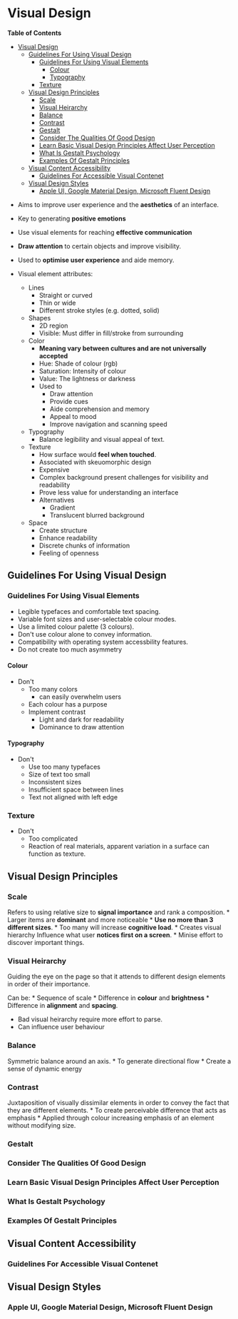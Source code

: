 # Visual Design
<!-- markdown-toc start - Don't edit this section. Run M-x markdown-toc-refresh-toc -->
**Table of Contents**

- [Visual Design](#visual-design)
    - [Guidelines For Using Visual Design](#guidelines-for-using-visual-design)
        - [Guidelines For Using Visual Elements](#guidelines-for-using-visual-elements)
            - [Colour](#colour)
            - [Typography](#typography)
        - [Texture](#texture)
    - [Visual Design Principles](#visual-design-principles)
        - [Scale](#scale)
        - [Visual Heirarchy](#visual-heirarchy)
        - [Balance](#balance)
        - [Contrast](#contrast)
        - [Gestalt](#gestalt)
        - [Consider The Qualities Of Good Design](#consider-the-qualities-of-good-design)
        - [Learn Basic Visual Design Principles Affect User Perception](#learn-basic-visual-design-principles-affect-user-perception)
        - [What Is Gestalt Psychology](#what-is-gestalt-psychology)
        - [Examples Of Gestalt Principles](#examples-of-gestalt-principles)
    - [Visual Content Accessibility](#visual-content-accessibility)
        - [Guidelines For Accessible Visual Contenet](#guidelines-for-accessible-visual-contenet)
    - [Visual Design Styles](#visual-design-styles)
        - [Apple UI, Google Material Design, Microsoft Fluent Design](#apple-ui-google-material-design-microsoft-fluent-design)

<!-- markdown-toc end -->

* Aims to improve user experience and the **aesthetics** of an interface.
* Key to generating **positive emotions**
* Use visual elements for reaching **effective communication**
* **Draw attention** to certain objects and improve visibility.
* Used to **optimise user experience** and aide memory.

* Visual element attributes:
    * Lines
        * Straight or curved
        * Thin or wide
        * Different stroke styles (e.g. dotted, solid)
    * Shapes
        * 2D region
        * Visible: Must differ in fill/stroke from surrounding
    * Color
        * **Meaning vary between cultures and are not universally accepted**
        * Hue: Shade of colour (rgb)
        * Saturation: Intensity of colour
        * Value: The lightness or darkness
        * Used to
            * Draw attention
            * Provide cues
            * Aide comprehension and memory
            * Appeal to mood
            * Improve navigation and scanning speed
    * Typography
        * Balance legibility and visual appeal of text.
    * Texture
        * How surface would **feel when touched**.
        * Associated with skeuomorphic design
        * Expensive
        * Complex background present challenges for visibility and readability
        * Prove less value for understanding an interface
        * Alternatives
            * Gradient
            * Translucent blurred background
    * Space
        * Create structure
        * Enhance readability
        * Discrete chunks of information
        * Feeling of openness

## Guidelines For Using Visual Design

### Guidelines For Using Visual Elements
* Legible typefaces and comfortable text spacing.
* Variable font sizes and user-selectable colour modes.
* Use a limited colour palette (3 colours).
* Don't use colour alone to convey information.
* Compatibility with operating system accessbility features.
* Do not create too much asymmetry

#### Colour
* Don't
    * Too many colors
        * can easily overwhelm users
    * Each colour has a purpose
    * Implement contrast
        * Light and dark for readability
        * Dominance to draw attention

#### Typography
* Don't
    * Use too many typefaces
    * Size of text too small
    * Inconsistent sizes
    * Insufficient space between lines
    * Text not aligned with left edge

### Texture
* Don't
    * Too complicated
    * Reaction of real materials, apparent variation in a surface can function as texture.

## Visual Design Principles
### Scale
Refers to using relative size to **signal importance** and rank a composition.
    * Larger items are **dominant** and more noticeable
    * **Use no more than 3 different sizes**.
        * Too many will increase **cognitive load**.
    * Creates visual hierarchy
Influence what user **notices first on a screen**.
    * Minise effort to discover important things.
### Visual Heirarchy
Guiding the eye on the page so that it attends to different design elements in order of their importance.

Can be:
    * Sequence of scale
    * Difference in **colour** and **brightness**
    * Difference in **alignment** and **spacing**.

* Bad visual heirarchy require more effort to parse.
* Can influence user behaviour


### Balance
Symmetric balance around an axis.
    * To generate directional flow
    * Create a sense of dynamic energy

### Contrast
Juxtaposition of visually dissimilar elements in order to convey the fact that they are different elements.
    * To create perceivable difference that acts as emphasis
    * Applied through colour increasing emphasis of an element without modifying size.

### Gestalt

### Consider The Qualities Of Good Design

### Learn Basic Visual Design Principles Affect User Perception

### What Is Gestalt Psychology

### Examples Of Gestalt Principles


## Visual Content Accessibility
### Guidelines For Accessible Visual Contenet


## Visual Design Styles
### Apple UI, Google Material Design, Microsoft Fluent Design
